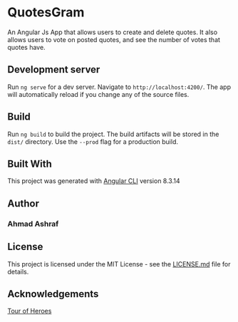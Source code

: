 # QuotesGram

An Angular Js App that allows users to create and delete quotes. It also allows users to vote on posted quotes, and see the number of votes that quotes have.


## Development server

Run `ng serve` for a dev server. Navigate to `http://localhost:4200/`. The app will automatically reload if you change any of the source files.

## Build

Run `ng build` to build the project. The build artifacts will be stored in the `dist/` directory. Use the `--prod` flag for a production build.

## Built With

This project was generated with [Angular CLI](https://github.com/angular/angular-cli) version 8.3.14

## Author

### Ahmad Ashraf

## License 

This project is licensed under the MIT License - see the [LICENSE.md](../quotesgram/master/LICENSE) file for details.


## Acknowledgements

[Tour of Heroes](https://angular.io/tutorial)





